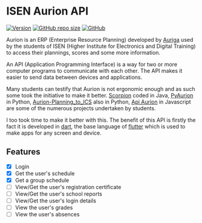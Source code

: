 # ISEN Aurion API

[![Version](https://img.shields.io/pub/v/isen_aurion_client?include_prereleases)](https://pub.dev/packages/isen_aurion_client)
[![GitHub repo size](https://img.shields.io/github/repo-size/sehnryr/isen_aurion_client)](https://github.com/sehnryr/isen_aurion_client)
[![GitHub](https://img.shields.io/github/license/sehnryr/isen_aurion_client)](https://github.com/sehnryr/isen_aurion_client/blob/master/LICENSE)

Aurion is an ERP (Enterprise Resource Planning) developed by [Auriga](https://www.auriga.fr/) used by the students of ISEN (Higher Institute for Electronics and Digital Training) to access their plannings, scores and some more information.

An API (Application Programming Interface) is a way for two or more computer programs to communicate with each other. The API makes it easier to send data
between devices and applications.

Many students can testify that Aurion is not ergonomic enough and as such some took the initiative to make it better. [Scorpion](https://github.com/LiamAbyss/Scorpion) coded in Java, [PyAurion](https://github.com/MylowMntr/PyAurion) in Python, [Aurion-Planning_to_ICS](https://github.com/Victor-Loos/Aurion-Planning_to_ICS) also in Python, [Api Aurion](https://github.com/nicolegrimpeur/apiAurion) in Javascript are some of the numerous projects undertaken by students.

I too took time to make it better with this. The benefit of this API is firstly the fact it is developed in [dart](https://dart.dev/), the base language of [flutter](https://flutter.dev/) which is used to make apps for any screen and device.

## Features

- [x] Login
- [x] Get the user's schedule
- [x] Get a group schedule
- [ ] View/Get the user's registration certificate
- [ ] View/Get the user's school reports
- [ ] View/Get the user's login details
- [ ] View the user's grades
- [ ] View the user's absences
